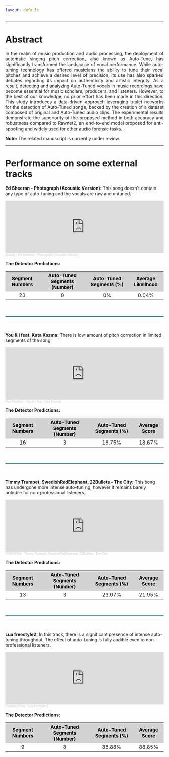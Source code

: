 ```yaml
---
layout: default
---
```


---

# Abstract
<p style="text-align: justify;">In the realm of music production and audio processing, the deployment of automatic singing pitch correction, also known as Auto-Tune, has significantly transformed the landscape of vocal performance. While auto-tuning technology has offered musicians the ability to tune their vocal pitches and achieve a desired level of precision, its use has also sparked debates regarding its impact on authenticity and artistic integrity. As a result, detecting and analyzing Auto-Tuned vocals in music recordings have become essential for music scholars, producers, and listeners. However, to the best of our knowledge, no prior effort has been made in this direction. This study introduces a data-driven approach leveraging triplet networks for the detection of Auto-Tuned songs, backed by the creation of a dataset composed of original and Auto-Tuned audio clips. The experimental results demonstrate the superiority of the proposed method in both accuracy and robustness compared to Rawnet2, an end-to-end model proposed for anti-spoofing and widely used for other audio forensic tasks.</p>

**Note:** The related manuscript is currently under review.

***

# Performance on some external tracks

**Ed Sheeran - Photograph (Acoustic Version):** This song doesn't contain any type of auto-tuning and the vocals are raw and untuned.

<iframe width="100%" height="166" scrolling="no" frameborder="no" allow="autoplay" src="https://w.soundcloud.com/player/?url=https%3A//api.soundcloud.com/tracks/161084205&color=ff5500"></iframe><div style="font-size: 10px; color: #cccccc;line-break: anywhere;word-break: normal;overflow: hidden;white-space: nowrap;text-overflow: ellipsis; font-family: Interstate,Lucida Grande,Lucida Sans Unicode,Lucida Sans,Garuda,Verdana,Tahoma,sans-serif;font-weight: 100;"><a href="https://soundcloud.com/itspraddy" title="praddy" target="_blank" style="color: #cccccc; text-decoration: none;">praddy</a> · <a href="https://soundcloud.com/itspraddy/ed-sheeran-photograph-acoustic-version" title="Ed Sheeran - Photograph (Acoustic Version)" target="_blank" style="color: #cccccc; text-decoration: none;">Ed Sheeran - Photograph (Acoustic Version)</a></div>

**The Detector Predictions:** 


<div style="margin: 0  auto">
    <table align="center" style="width: 100%;">
        <tr>
            <th style="text-align:center;font-size: 15px; background-color: #D3D3D3; color: Black;">Segment Numbers</th>
            <th style="text-align:center;font-size: 15px; background-color: #D3D3D3; color: Black;">Auto-Tuned Segments (Number)</th>
            <th style="text-align:center;font-size: 15px; background-color: #D3D3D3; color: Black;">Auto-Tuned Segments (%)</th>
            <th style="text-align:center;font-size: 15px; background-color: #D3D3D3; color: Black;">Average Likelihood</th>
        </tr>
        <tr>
            <td style="text-align:center;">23</td>
            <td style="text-align:center;">0</td>
            <td style="text-align:center;">0%</td>
            <td style="text-align:center;">0.04%</td>
        </tr>
    </table>
</div>



<div style="border-bottom: 2px solid #157878; margin-top: 50px; margin-bottom: 50px;"></div>

**You & I feat. Kata Kozma:** There is low amount of pitch correction in limited segments of the song.

<iframe width="100%" height="166" scrolling="no" frameborder="no" allow="autoplay" src="https://w.soundcloud.com/player/?url=https%3A//api.soundcloud.com/tracks/892951969&color=ff5500"></iframe><div style="font-size: 10px; color: #cccccc;line-break: anywhere;word-break: normal;overflow: hidden;white-space: nowrap;text-overflow: ellipsis; font-family: Interstate,Lucida Grande,Lucida Sans Unicode,Lucida Sans,Garuda,Verdana,Tahoma,sans-serif;font-weight: 100;"><a href="https://soundcloud.com/flux-pavilion" title="Flux Pavilion" target="_blank" style="color: #cccccc; text-decoration: none;">Flux Pavilion</a> · <a href="https://soundcloud.com/flux-pavilion/flux-pavilion-you-i-feat-kata-kozma" title="You &amp; I feat. Kata Kozma" target="_blank" style="color: #cccccc; text-decoration: none;">You &amp; I feat. Kata Kozma</a></div>

**The Detector Predictions:** 


<div style="margin: 0  auto">
    <table align="center" style="width: 100%;">
        <tr>
            <th style="text-align:center;font-size: 15px; background-color: #D3D3D3; color: Black;">Segment Numbers</th>
            <th style="text-align:center;font-size: 15px; background-color: #D3D3D3; color: Black;">Auto-Tuned Segments (Number)</th>
            <th style="text-align:center;font-size: 15px; background-color: #D3D3D3; color: Black;">Auto-Tuned Segments (%)</th>
            <th style="text-align:center;font-size: 15px; background-color: #D3D3D3; color: Black;">Average Score</th>
        </tr>
        <tr>
            <td style="text-align:center;">16</td>
            <td style="text-align:center;">3</td>
            <td style="text-align:center;">18.75%</td>
            <td style="text-align:center;">18.67%</td>
        </tr>
    </table>
</div>

<div style="border-bottom: 2px solid #157878; margin-top: 50px; margin-bottom: 50px;"></div>

**Timmy Trumpet, SwedishRedElephant, 22Bullets - The City:** This song has undergone more intense auto-tuning; however it remains barely noticble for non-professional listeners.

<iframe width="100%" height="166" scrolling="no" frameborder="no" allow="autoplay" src="https://w.soundcloud.com/player/?url=https%3A//api.soundcloud.com/tracks/941750887&color=ff5500"></iframe><div style="font-size: 10px; color: #cccccc;line-break: anywhere;word-break: normal;overflow: hidden;white-space: nowrap;text-overflow: ellipsis; font-family: Interstate,Lucida Grande,Lucida Sans Unicode,Lucida Sans,Garuda,Verdana,Tahoma,sans-serif;font-weight: 100;"><a href="https://soundcloud.com/sinphonyrecs" title="SINPHONY" target="_blank" style="color: #cccccc; text-decoration: none;">SINPHONY</a> · <a href="https://soundcloud.com/sinphonyrecs/timmy-trumpet-swedishredelephant-22bullets-the-city" title="Timmy Trumpet, SwedishRedElephant, 22Bullets - The City" target="_blank" style="color: #cccccc; text-decoration: none;">Timmy Trumpet, SwedishRedElephant, 22Bullets - The City</a></div>

**The Detector Predictions:** 


<div style="margin: 0 auto">
    <table align="center" style="width: 100%">
        <tr>
            <th style="text-align:center;font-size: 15px; background-color: #D3D3D3; color: Black; border: 1px solid #white;">Segment Numbers</th>
            <th style="text-align:center;font-size: 15px; background-color: #D3D3D3; color: Black;border: 1px solid #white;">Auto-Tuned Segments (Number)</th>
            <th style="text-align:center;font-size: 15px; background-color: #D3D3D3; color: Black;border: 1px solid #white;">Auto-Tuned Segments (%)</th>
            <th style="text-align:center;font-size: 15px; background-color: #D3D3D3; color: Black; border: 1px solid #white;">Average Score</th>
        </tr>
        <tr>
            <td style="text-align:center">13</td>
            <td style="text-align:center">3</td>
            <td style="text-align:center">23.07%</td>
            <td style="text-align:center">21.95%</td>
        </tr>
    </table>
</div>


<div style="border-bottom: 2px solid #157878; margin-top: 50px; margin-bottom: 50px;"></div>

**Lua freestyle2:** In this track, there is a significant presence of intense auto-tuning throughout. The effect of auto-tuning is fully audible even to non-professional listeners.

<iframe width="100%" height="166" scrolling="no" frameborder="no" allow="autoplay" src="https://w.soundcloud.com/player/?url=https%3A//api.soundcloud.com/tracks/993188746&color=ff5500"></iframe><div style="font-size: 10px; color: #cccccc;line-break: anywhere;word-break: normal;overflow: hidden;white-space: nowrap;text-overflow: ellipsis; font-family: Interstate,Lucida Grande,Lucida Sans Unicode,Lucida Sans,Garuda,Verdana,Tahoma,sans-serif;font-weight: 100;"><a href="https://soundcloud.com/heoello" title="CookboyTheo" target="_blank" style="color: #cccccc; text-decoration: none;">CookboyTheo</a> · <a href="https://soundcloud.com/heoello/lua-freestyle-s2" title="Lua freestyle 2" target="_blank" style="color: #cccccc; text-decoration: none;">Lua freestyle 2</a></div>

**The Detector Predictions:** 


<div style="margin: 0  auto">
    <table align="center" style="width: 100%;">
        <tr>
            <th style="text-align:center;font-size: 15px; background-color: #D3D3D3; color: Black;">Segment Numbers</th>
            <th style="text-align:center;font-size: 15px; background-color: #D3D3D3; color: Black;">Auto-Tuned Segments (Number)</th>
            <th style="text-align:center;font-size: 15px; background-color: #D3D3D3; color: Black;">Auto-Tuned Segments (%)</th>
            <th style="text-align:center;font-size: 15px; background-color: #D3D3D3; color: Black;">Average Score</th>
        </tr>
        <tr>
            <td style="text-align:center;">9</td>
            <td style="text-align:center;">8</td>
            <td style="text-align:center;">88.88%</td>
            <td style="text-align:center;">88.85%</td>
        </tr>
    </table>
</div>
